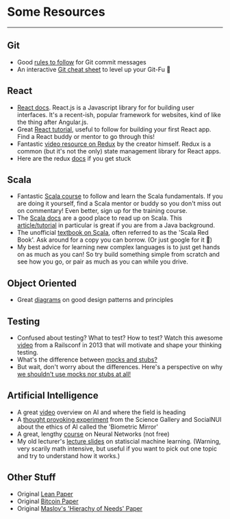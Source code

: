 # Some Resources

---

## Git
- Good [rules to follow](https://chris.beams.io/posts/git-commit/#seven-rules) for Git commit messages
- An interactive [Git cheat sheet](http://ndpsoftware.com/git-cheatsheet.html) to level up your Git-Fu 🥋

## React
- [React docs](https://reactjs.org/docs/getting-started.html). React.js is a Javascript library for for building user interfaces. It's a recent-ish, popular framework for websites, kind of like the thing after Angular.js.
- Great [React tutorial](https://reactjs.org/tutorial/tutorial.html), useful to follow for building your first React app. Find a React buddy or mentor to go through this!
- Fantastic [video resource on Redux](https://egghead.io/courses/getting-started-with-redux) by the creator himself. Redux is a common (but it's not the only) state management library for React apps.
- Here are the redux [docs](https://redux.js.org/) if you get stuck


## Scala
- Fantastic [Scala course](https://github.com/wjlow/intro-to-scala) to follow and learn the Scala fundamentals. If you are doing it yourself, find a Scala mentor or buddy so you don't miss out on commentary! Even better, sign up for the training course.
- The [Scala docs](https://docs.scala-lang.org/) are a good place to read up on Scala. This [article/tutorial](https://docs.scala-lang.org/tutorials/scala-for-java-programmers.html) in particular is great if you are from a Java background.
- The unofficial [textbook on Scala](https://www.manning.com/books/functional-programming-in-scala), often referred to as the 'Scala Red Book'. Ask around for a copy you can borrow. (Or just google for it 🤔)
- My best advice for learning new complex languages is to just get hands on as much as you can! So try build something simple from scratch and see how you go, or pair as much as you can while you drive.

## Object Oriented
- Great [diagrams](http://www.mcdonaldland.info/files/designpatterns/designpatternscard.pdf) on good design patterns and principles

## Testing
- Confused about testing? What to test? How to test? Watch this awesome [video](https://www.youtube.com/watch?v=URSWYvyc42M) from a Railsconf in 2013 that will motivate and shape your thinking testing.
- What's the difference between [mocks and stubs?](https://martinfowler.com/articles/mocksArentStubs.html)
- But wait, don't worry about the differences. Here's a perspective on why [we shouldn't use mocks nor stubs at all!](https://www.rea-group.com/blog/to-kill-a-mockingtest/)

## Artificial Intelligence
- A great [video](https://www.youtube.com/watch?v=-O01G3tSYpU) overview on AI and where the field is heading
- A [thought provoking experiment](https://pursuit.unimelb.edu.au/articles/holding-a-black-mirror-up-to-artificial-intelligence) from the Science Gallery and SocialNUI about the ethics of AI called the 'Biometric Mirror'
- A great, lengthy [course](https://pursuit.unimelb.edu.au/articles/holding-a-black-mirror-up-to-artificial-intelligence) on Neural Networks (not free)
- My old lecturer's [lecture slides](https://github.com/trevorcohn/comp90051-2017/tree/gh-pages/slides) on statiscial machine learning. (Warning, very scarily math intensive, but useful if you want to pick out one topic and try to understand how it works.)

## Other Stuff
- Original [Lean Paper](https://www.lean.org/downloads/MITSloan.pdf)
- Original [Bitcoin Paper](https://bitcoin.org/bitcoin.pdf)
- Original [Maslov's 'Hierachy of Needs' Paper](http://psychclassics.yorku.ca/Maslow/motivation.htm)
